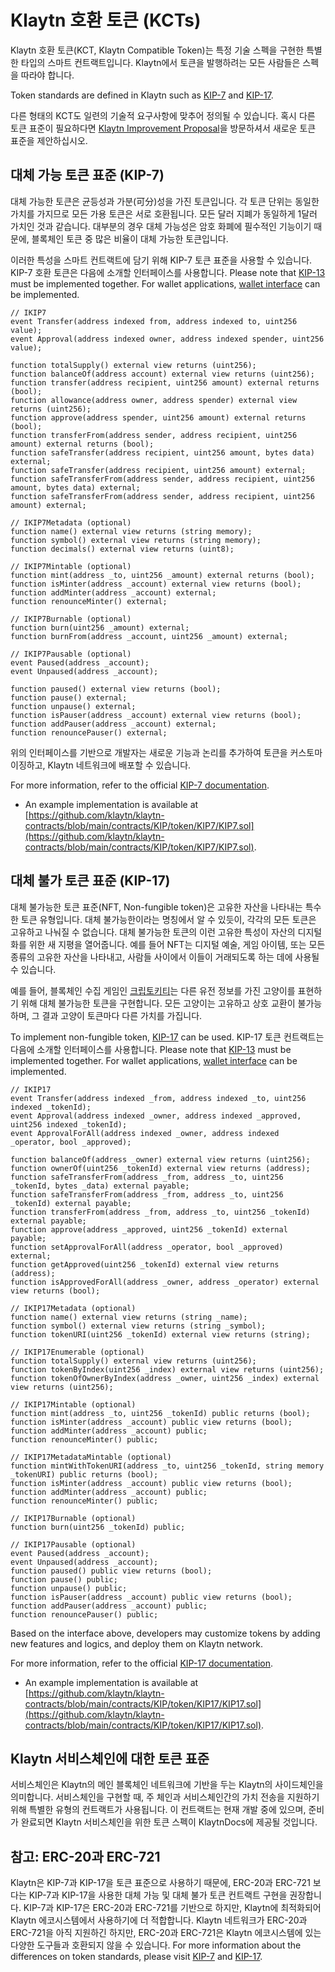 # Klaytn 호환 토큰 \(KCTs\) <a id="klaytn-compatible-tokens-kcts"></a>

Klaytn 호환 토큰(KCT, Klaytn Compatible Token)는 특정 기술 스펙을 구현한 특별한 타입의 스마트 컨트랙트입니다. Klaytn에서 토큰을 발행하려는 모든 사람들은 스펙을 따라야 합니다.

Token standards are defined in Klaytn such as [KIP-7](https://kips.klaytn.foundation/KIPs/kip-7) and [KIP-17](https://kips.klaytn.foundation/KIPs/kip-17).

다른 형태의 KCT도 일련의 기술적 요구사항에 맞추어 정의될 수 있습니다. 혹시 다른 토큰 표준이 필요하다면 [Klaytn Improvement Proposal](https://github.com/klaytn/KIPs)을 방문하셔서 새로운 토큰 표준을 제안하십시오.

## 대체 가능 토큰 표준 \(KIP-7\) <a id="fungible-token-standard-kip-7"></a>

대체 가능한 토큰은 균등성과 가분(可分)성을 가진 토큰입니다. 각 토큰 단위는 동일한 가치를 가지므로 모든 가용 토큰은 서로 호환됩니다. 모든 달러 지폐가 동일하게 1달러 가치인 것과 같습니다. 대부분의 경우 대체 가능성은 암호 화폐에 필수적인 기능이기 때문에, 블록체인 토큰 중 많은 비율이 대체 가능한 토큰입니다.

이러한 특성을 스마트 컨트랙트에 담기 위해 KIP-7 토큰 표준을 사용할 수 있습니다. KIP-7 호환 토큰은 다음에 소개할 인터페이스를 사용합니다. Please note that [KIP-13](https://kips.klaytn.foundation/KIPs/kip-13) must be implemented together. For wallet applications, [wallet interface](https://kips.klaytn.foundation/KIPs/kip-7#wallet-interface) can be implemented.

```solidity
// IKIP7
event Transfer(address indexed from, address indexed to, uint256 value);
event Approval(address indexed owner, address indexed spender, uint256 value);

function totalSupply() external view returns (uint256);
function balanceOf(address account) external view returns (uint256);
function transfer(address recipient, uint256 amount) external returns (bool);
function allowance(address owner, address spender) external view returns (uint256);
function approve(address spender, uint256 amount) external returns (bool);
function transferFrom(address sender, address recipient, uint256 amount) external returns (bool);
function safeTransfer(address recipient, uint256 amount, bytes data) external;
function safeTransfer(address recipient, uint256 amount) external;
function safeTransferFrom(address sender, address recipient, uint256 amount, bytes data) external;
function safeTransferFrom(address sender, address recipient, uint256 amount) external;

// IKIP7Metadata (optional)
function name() external view returns (string memory);
function symbol() external view returns (string memory);
function decimals() external view returns (uint8);

// IKIP7Mintable (optional)
function mint(address _to, uint256 _amount) external returns (bool);
function isMinter(address _account) external view returns (bool);
function addMinter(address _account) external;
function renounceMinter() external;

// IKIP7Burnable (optional)
function burn(uint256 _amount) external;
function burnFrom(address _account, uint256 _amount) external;

// IKIP7Pausable (optional)
event Paused(address _account);
event Unpaused(address _account);

function paused() external view returns (bool);
function pause() external;
function unpause() external;
function isPauser(address _account) external view returns (bool);
function addPauser(address _account) external;
function renouncePauser() external;
```

위의 인터페이스를 기반으로 개발자는 새로운 기능과 논리를 추가하여 토큰을 커스토마이징하고, Klaytn 네트워크에 배포할 수 있습니다.

For more information, refer to the official [KIP-7 documentation](https://kips.klaytn.foundation/KIPs/kip-7).

* An example implementation is available at [https://github.com/klaytn/klaytn-contracts/blob/main/contracts/KIP/token/KIP7/KIP7.sol](https://github.com/klaytn/klaytn-contracts/blob/main/contracts/KIP/token/KIP7/KIP7.sol).

## 대체 불가 토큰 표준 \(KIP-17\) <a id="non-fungible-token-standard-kip-17"></a>

대체 불가능한 토큰 표준(NFT, Non-fungible token)은 고유한 자산을 나타내는 특수한 토큰 유형입니다. 대체 불가능한이라는 명칭에서 알 수 있듯이, 각각의 모든 토큰은 고유하고 나눠질 수 없습니다. 대체 불가능한 토큰의 이런 고유한 특성이 자산의 디지털화를 위한 새 지평을 열어줍니다. 예를 들어 NFT는 디지털 예술, 게임 아이템, 또는 모든 종류의 고유한 자산을 나타내고, 사람들 사이에서 이들이 거래되도록 하는 데에 사용될 수 있습니다.

예를 들어, 블록체인 수집 게임인 [크립토키티](https://www.cryptokitties.co/)는 다른 유전 정보를 가진 고양이를 표현하기 위해 대체 불가능한 토큰을 구현합니다. 모든 고양이는 고유하고 상호 교환이 불가능하며, 그 결과 고양이 토큰마다 다른 가치를 가집니다.

To implement non-fungible token, [KIP-17](https://kips.klaytn.foundation/KIPs/kip-17) can be used. KIP-17 토큰 컨트랙트는 다음에 소개할 인터페이스를 사용합니다. Please note that [KIP-13](https://kips.klaytn.foundation/KIPs/kip-13) must be implemented together. For wallet applications, [wallet interface](https://kips.klaytn.foundation/KIPs/kip-17#wallet-interface) can be implemented.

```solidity
// IKIP17
event Transfer(address indexed _from, address indexed _to, uint256 indexed _tokenId);
event Approval(address indexed _owner, address indexed _approved, uint256 indexed _tokenId);
event ApprovalForAll(address indexed _owner, address indexed _operator, bool _approved);

function balanceOf(address _owner) external view returns (uint256);
function ownerOf(uint256 _tokenId) external view returns (address);
function safeTransferFrom(address _from, address _to, uint256 _tokenId, bytes _data) external payable;
function safeTransferFrom(address _from, address _to, uint256 _tokenId) external payable;
function transferFrom(address _from, address _to, uint256 _tokenId) external payable;
function approve(address _approved, uint256 _tokenId) external payable;
function setApprovalForAll(address _operator, bool _approved) external;
function getApproved(uint256 _tokenId) external view returns (address);
function isApprovedForAll(address _owner, address _operator) external view returns (bool);

// IKIP17Metadata (optional)
function name() external view returns (string _name);
function symbol() external view returns (string _symbol);
function tokenURI(uint256 _tokenId) external view returns (string);

// IKIP17Enumerable (optional)
function totalSupply() external view returns (uint256);
function tokenByIndex(uint256 _index) external view returns (uint256);
function tokenOfOwnerByIndex(address _owner, uint256 _index) external view returns (uint256);

// IKIP17Mintable (optional)
function mint(address _to, uint256 _tokenId) public returns (bool);
function isMinter(address _account) public view returns (bool);
function addMinter(address _account) public;
function renounceMinter() public;

// IKIP17MetadataMintable (optional)
function mintWithTokenURI(address _to, uint256 _tokenId, string memory _tokenURI) public returns (bool);
function isMinter(address _account) public view returns (bool);
function addMinter(address _account) public;
function renounceMinter() public;

// IKIP17Burnable (optional)
function burn(uint256 _tokenId) public;

// IKIP17Pausable (optional)
event Paused(address _account);
event Unpaused(address _account);
function paused() public view returns (bool);
function pause() public;
function unpause() public;
function isPauser(address _account) public view returns (bool);
function addPauser(address _account) public;
function renouncePauser() public;
```

Based on the interface above, developers may customize tokens by adding new features and logics, and deploy them on Klaytn network.

For more information, refer to the official [KIP-17 documentation](https://kips.klaytn.foundation/KIPs/kip-17).

* An example implementation is available at [https://github.com/klaytn/klaytn-contracts/blob/main/contracts/KIP/token/KIP17/KIP17.sol](https://github.com/klaytn/klaytn-contracts/blob/main/contracts/KIP/token/KIP17/KIP17.sol).

## Klaytn 서비스체인에 대한 토큰 표준 <a id="token-standards-for-klaytn-service-chain"></a>

서비스체인은 Klaytn의 메인 블록체인 네트워크에 기반을 두는 Klaytn의 사이드체인을 의미합니다. 서비스체인을 구현할 때, 주 체인과 서비스체인간의 가치 전송을 지원하기 위해 특별한 유형의 컨트랙트가 사용됩니다. 이 컨트랙트는 현재 개발 중에 있으며, 준비가 완료되면 Klaytn 서비스체인을 위한 토큰 스펙이 KlaytnDocs에 제공될 것입니다.

## 참고: ERC-20과 ERC-721<a id="notes-on-erc-20-and-erc-721"></a>
Klaytn은 KIP-7과 KIP-17을 토큰 표준으로 사용하기 때문에, ERC-20과 ERC-721 보다는 KIP-7과 KIP-17을 사용한 대체 가능 및 대체 불가 토큰 컨트랙트 구현을 권장합니다. KIP-7과 KIP-17은 ERC-20과 ERC-721를 기반으로 하지만, Klaytn에 최적화되어 Klaytn 에코시스템에서 사용하기에 더 적합합니다.  Klaytn 네트워크가 ERC-20과 ERC-721을 아직 지원하긴 하지만, ERC-20과 ERC-721은 Klaytn 에코시스템에 있는 다양한 도구들과 호환되지 않을 수 있습니다. For more information about the differences on token standards, please visit [KIP-7](https://kips.klaytn.foundation/KIPs/kip-7#differences-with-erc-20) and [KIP-17](https://kips.klaytn.foundation/KIPs/kip-17#differences-from-erc-721).
